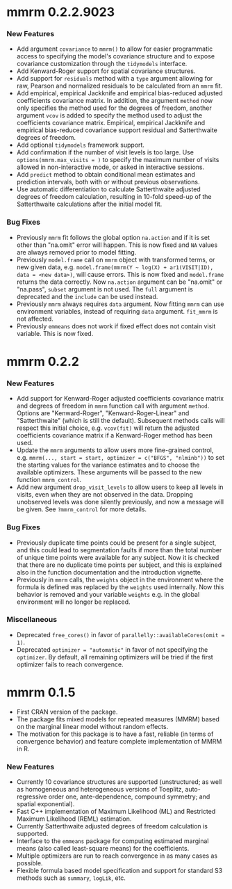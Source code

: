 # mmrm 0.2.2.9023

### New Features

- Add argument `covariance` to `mmrm()` to allow for easier programmatic access
  to specifying the model's covariance structure and to expose covariance
  customization through the `tidymodels` interface.
- Add Kenward-Roger support for spatial covariance structures.
- Add support for `residuals` method with a `type` argument allowing for
  raw, Pearson and normalized residuals to be calculated from an `mmrm` fit.
- Add empirical, empirical Jackknife and empirical bias-reduced adjusted coefficients covariance matrix.
  In addition, the argument `method` now only specifies the method used
  for the degrees of freedom, another argument `vcov` is added to specify the
  method used to adjust the coefficients covariance matrix. Empirical, empirical Jackknife
  and empirical bias-reduced covariance support residual and Satterthwaite degrees of freedom.
- Add optional `tidymodels` framework support.
- Add confirmation if the number of visit levels is too large. Use `options(mmrm.max_visits = )`
  to specify the maximum number of visits allowed in non-interactive mode, or asked in interactive
  sessions.
- Add `predict` method to obtain conditional mean estimates and prediction intervals, both with or without previous observations.
- Use automatic differentiation to calculate Satterthwaite adjusted degrees of freedom calculation, resulting in 10-fold speed-up of the Satterthwaite calculations after the initial model fit.

### Bug Fixes

- Previously `mmrm` fit follows the global option `na.action` and if it is set
  other than "na.omit" error will happen. This is now fixed and `NA` values are
  always removed prior to model fitting.
- Previously `model.frame` call on `mmrm` object with transformed terms, or new
  given data, e.g. `model.frame(mmrm(Y ~ log(X) + ar1(VISIT|ID), data = <new data>)`,
  will cause errors. This is now fixed and `model.frame` returns the data correctly.
  Now `na.action` argument can be "na.omit" or "na.pass", `subset` argument is not used.
  The `full` argument is deprecated and the `include` can be used instead.
- Previously `mmrm` always requires `data` argument. Now fitting `mmrm` can use
  environment variables, instead of requiring `data` argument. `fit_mmrm` is not affected.
- Previously `emmeans` does not work if fixed effect does not contain visit variable.
  This is now fixed.

# mmrm 0.2.2

### New Features

- Add support for Kenward-Roger adjusted coefficients covariance matrix and
  degrees of freedom in `mmrm` function call with argument `method`.
  Options are "Kenward-Roger", "Kenward-Roger-Linear" and "Satterthwaite"
  (which is still the default). Subsequent methods calls
  will respect this initial choice, e.g. `vcov(fit)` will return the adjusted
  coefficients covariance matrix if a Kenward-Roger method has been used.
- Update the `mmrm` arguments to allow users more fine-grained control, e.g.
  `mmrm(..., start = start, optimizer = c("BFGS", "nlminb"))` to set the
  starting values for the variance estimates and to choose the available optimizers.
  These arguments will be passed to the new function `mmrm_control`.
- Add new argument `drop_visit_levels` to allow users to keep all levels in visits,
  even when they are not observed in the data. Dropping unobserved levels was done
  silently previously, and now a message will be given. See `?mmrm_control`
  for more details.

### Bug Fixes

- Previously duplicate time points could be present for a single subject,
  and this could lead to segmentation faults if more than the total number of
  unique time points were available for any subject. Now it is checked that
  there are no duplicate time points per subject, and this is explained also in the
  function documentation and the introduction vignette.
- Previously in `mmrm` calls, the `weights` object in the environment where the
  formula is defined was replaced by the `weights` used internally.
  Now this behavior is removed and your variable
  `weights` e.g. in the global environment will no longer be replaced.

### Miscellaneous

- Deprecated `free_cores()` in favor of `parallelly::availableCores(omit = 1)`.
- Deprecated `optimizer = "automatic"` in favor of not specifying the `optimizer`.
  By default, all remaining optimizers will be tried if the first optimizer fails
  to reach convergence.

# mmrm 0.1.5

- First CRAN version of the package.
- The package fits mixed models for repeated measures
  (MMRM) based on the marginal linear model without random effects.
- The motivation for this package is to have a fast, reliable (in terms of
  convergence behavior) and feature complete implementation of MMRM in R.

### New Features

- Currently 10 covariance structures are supported (unstructured; as well as
  homogeneous and heterogeneous versions of Toeplitz, auto-regressive order one,
  ante-dependence, compound symmetry; and spatial exponential).
- Fast C++ implementation of Maximum Likelihood (ML) and Restricted Maximum
  Likelihood (REML) estimation.
- Currently Satterthwaite adjusted degrees of freedom calculation is supported.
- Interface to the `emmeans` package for computing estimated marginal means
  (also called least-square means) for the coefficients.
- Multiple optimizers are run to reach convergence in as many cases as possible.
- Flexible formula based model specification and support for standard S3 methods such
  as `summary`, `logLik`, etc.
